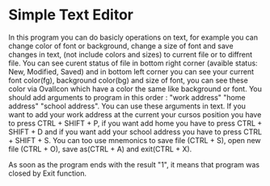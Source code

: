 <h1> Simple Text Editor </h1>

In this program you can do basicly operations on text, for example you can change color of font or background, change a size of font and save changes in text,
(not include colors and sizes) to current file or to diffrent file. You can see curent status of file in bottom right corner (avaible status: New, Modified, Saved) and
in bottom left corner you can see your current font color(fg), background color(bg) and size of font, you can see these color via OvalIcon which have a color the same like background or font.
You should add arguments to program in this order : "work address" "home address" "school address". You can use these arguments in text. 
If you want to add your work address at the current your cursos position you have to press CTRL + SHIFT + P, if you want add home you have to press CTRL + SHIFT + D 
and if you want add your school address you have to press CTRL + SHIFT + S. 
You can too use mnemonics to save file (CTRL + S), open new file (CTRL + O), save as(CTRL + A) and exit(CTRL + X).

As soon as the program ends with the result "1", it means that program was closed by Exit function.
